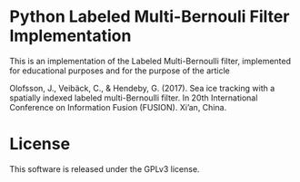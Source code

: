 # Python Labeled Multi-Bernouli Filter Implementation
This is an implementation of the Labeled Multi-Bernoulli filter,
implemented for educational purposes and for the purpose of the article

Olofsson, J., Veibäck, C., & Hendeby, G. (2017). Sea ice tracking with a spatially indexed labeled multi-Bernoulli filter. In 20th International Conference on Information Fusion (FUSION). Xi’an, China.

# License
This software is released under the GPLv3 license.


